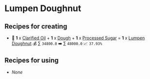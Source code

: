 # Lumpen Doughnut

## Recipes for creating

* 🍳 **1** x [Clarified Oil](<Clarified Oil.md>) + **1** x [Dough](<Dough.md>) + **1** x [Processed Sugar](<Processed Sugar.md>) = **1** x [Lumpen Doughnut](<Lumpen Doughnut.md>) 💰 ∑ `34800.0` ➡️ ∑ `48000.0` 📈 `37.93%`


## Recipes for using

* _None_
